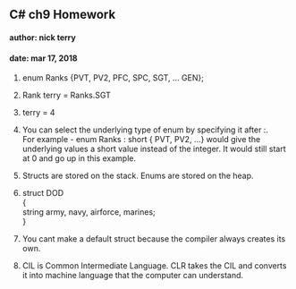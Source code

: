## C# ch9 Homework  
#### author: nick terry  
#### date: mar 17, 2018  


1. enum Ranks {PVT, PV2, PFC, SPC, SGT, ... GEN};  

2. Rank terry = Ranks.SGT  

3. terry = 4  

4. You can select the underlying type of enum by specifying it after :.  
For example - enum Ranks : short { PVT, PV2, ...} would give the underlying values a short value instead of the integer. It would still start at 0 and go up in this example.  

5. Structs are stored on the stack. Enums are stored on the heap.  

6. struct DOD  
{  
	string army, navy, airforce, marines;  
}  

7. You cant make a default struct because the compiler always creates its own.  

8. CIL is Common Intermediate Language. CLR takes the CIL and converts it into machine language that the computer can understand.